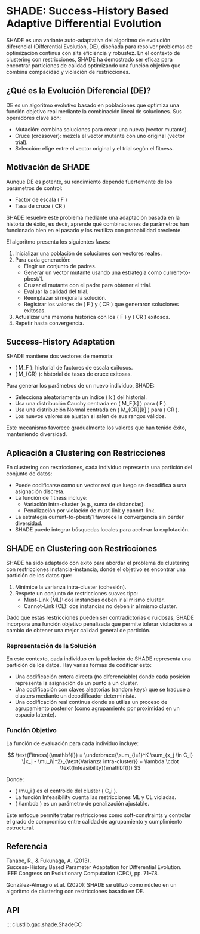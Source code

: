 # SHADE: Success-History Based Adaptive Differential Evolution

SHADE es una variante auto-adaptativa del algoritmo de evolución diferencial (Differential Evolution, DE), diseñada para resolver problemas de optimización continua con alta eficiencia y robustez. En el contexto de clustering con restricciones, SHADE ha demostrado ser eficaz para encontrar particiones de calidad optimizando una función objetivo que combina compacidad y violación de restricciones.

## ¿Qué es la Evolución Diferencial (DE)?

DE es un algoritmo evolutivo basado en poblaciones que optimiza una función objetivo real mediante la combinación lineal de soluciones. Sus operadores clave son:

- Mutación: combina soluciones para crear una nueva (vector mutante).
- Cruce (crossover): mezcla el vector mutante con uno original (vector trial).
- Selección: elige entre el vector original y el trial según el fitness.

## Motivación de SHADE

Aunque DE es potente, su rendimiento depende fuertemente de los parámetros de control:

- Factor de escala \( F \)
- Tasa de cruce \( CR \)

SHADE resuelve este problema mediante una adaptación basada en la historia de éxito, es decir, aprende qué combinaciones de parámetros han funcionado bien en el pasado y los reutiliza con probabilidad creciente.

El algoritmo presenta los siguientes fases:

1. Inicializar una población de soluciones con vectores reales.
2. Para cada generación:
   - Elegir un conjunto de padres.
   - Generar un vector mutante usando una estrategia como current-to-pbest/1.
   - Cruzar el mutante con el padre para obtener el trial.
   - Evaluar la calidad del trial.
   - Reemplazar si mejora la solución.
   - Registrar los valores de \( F \) y \( CR \) que generaron soluciones exitosas.
3. Actualizar una memoria histórica con los \( F \) y \( CR \) exitosos.
4. Repetir hasta convergencia.

## Success-History Adaptation

SHADE mantiene dos vectores de memoria:

- \( M_F \): historial de factores de escala exitosos.
- \( M_{CR} \): historial de tasas de cruce exitosas.

Para generar los parámetros de un nuevo individuo, SHADE:

- Selecciona aleatoriamente un índice \( k \) del historial.
- Usa una distribución Cauchy centrada en \( M_F[k] \) para \( F \).
- Usa una distribución Normal centrada en \( M_{CR}[k] \) para \( CR \).
- Los nuevos valores se ajustan si salen de sus rangos válidos.

Este mecanismo favorece gradualmente los valores que han tenido éxito, manteniendo diversidad.

## Aplicación a Clustering con Restricciones

En clustering con restricciones, cada individuo representa una partición del conjunto de datos:

- Puede codificarse como un vector real que luego se decodifica a una asignación discreta.
- La función de fitness incluye:
  - Variación intra-cluster (e.g., suma de distancias).
  - Penalización por violación de must-link y cannot-link.
- La estrategia current-to-pbest/1 favorece la convergencia sin perder diversidad.
- SHADE puede integrar búsquedas locales para acelerar la explotación.

## SHADE en Clustering con Restricciones

SHADE ha sido adaptado con éxito para abordar el problema de clustering con restricciones instancia-instancia, donde el objetivo es encontrar una partición de los datos que:

1. Minimice la varianza intra-cluster (cohesión).
2. Respete un conjunto de restricciones suaves tipo:
   - Must-Link (ML): dos instancias deben ir al mismo cluster.
   - Cannot-Link (CL): dos instancias no deben ir al mismo cluster.

Dado que estas restricciones pueden ser contradictorias o ruidosas, SHADE incorpora una función objetivo penalizada que permite tolerar violaciones a cambio de obtener una mejor calidad general de partición.

### Representación de la Solución

En este contexto, cada individuo en la población de SHADE representa una partición de los datos. Hay varias formas de codificar esto:

- Una codificación entera directa (no diferenciable) donde cada posición representa la asignación de un punto a un cluster.
- Una codificación con claves aleatorias (random keys) que se traduce a clusters mediante un decodificador determinista.
- Una codificación real continua donde se utiliza un proceso de agrupamiento posterior (como agrupamiento por proximidad en un espacio latente).

### Función Objetivo

La función de evaluación para cada individuo incluye:

$$
\text{Fitness}(\mathbf{l}) = \underbrace{\sum_{i=1}^K \sum_{x_j \in C_i} \|x_j - \mu_i\|^2}_{\text{Varianza intra-cluster}} + \lambda \cdot \text{Infeasibility}(\mathbf{l})
$$

Donde:

- \( \mu_i \) es el centroide del cluster \( C_i \).
- La función Infeasibility cuenta las restricciones ML y CL violadas.
- \( \lambda \) es un parámetro de penalización ajustable.

Este enfoque permite tratar restricciones como soft-constraints y controlar el grado de compromiso entre calidad de agrupamiento y cumplimiento estructural.

## Referencia 

Tanabe, R., & Fukunaga, A. (2013).  
Success-History Based Parameter Adaptation for Differential Evolution.  
IEEE Congress on Evolutionary Computation (CEC), pp. 71–78.

González-Almagro et al. (2020): SHADE se utilizó como núcleo en un algoritmo de clustering con restricciones basado en DE.

## API

::: clustlib.gac.shade.ShadeCC

